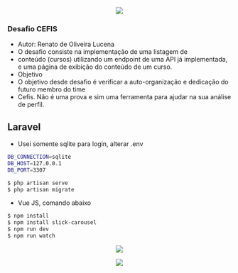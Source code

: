 
<p align="center"><img src="http://absolutesp.com.br/wp-content/uploads/2018/01/CEFIS-COLOR.jpg"></p>


<p align="center">
	
### Desafio CEFIS
- Autor: Renato de Oliveira Lucena
- O desafio consiste na implementação de uma listagem de 
- conteúdo (cursos) utilizando um endpoint de uma API já implementada, e uma página de exibição do conteúdo de um curso.
- Objetivo
- O objetivo desde desafio é verificar a auto-organização e dedicação do futuro membro do time
- Cefis. Não é uma prova e sim uma ferramenta para ajudar na sua análise de perfil.

</p>

## Laravel


- Usei somente sqlite para login, alterar .env
 ```sh
 DB_CONNECTION=sqlite
 DB_HOST=127.0.0.1
 DB_PORT=3307 
```
 
 ```sh
$ php artisan serve
$ php artisan migrate
```
- Vue JS, comando abaixo
 ```sh
$ npm install
$ npm install slick-carousel
$ npm run dev
$ npm run watch
```
<p align="center"><img src="https://laravel.com/assets/img/components/logo-laravel.svg"></p>
<p align="center"><img src="http://www.programwitherik.com/content/images/2017/01/87ow.png"></p>
